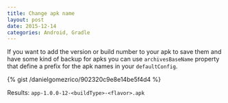 ```yaml
---
title: Change apk name
layout: post
date: 2015-12-14
categories: Android, Gradle
---
```


If you want to add the version or build number to your apk to save them and have
some kind of backup for apks you can use `archivesBaseName` property that
define a prefix for the apk names in your `defaultConfig`.

{% gist /danielgomezrico/902320c9e8e14be5f4d4 %}

Results: `app-1.0.0-12-<buildType>-<flavor>.apk`

